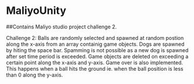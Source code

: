 # MaliyoUnity
##Contains Maliyo studio project challenge 2.


Challenge 2:
Balls are randomly selected and spawned at random postion along the x-axis from an array containig game objects.
Dogs are spawned by hiting the space bar. Spamming is not possible as a new dog is spawned after set time period is exceeded.
Game objects are deleted on exceeding a certain point along the x-axis and y-axis.
Game over is also implemented. This happens when a ball hits the ground ie. when the ball position is less than 0 along the y-axis.

